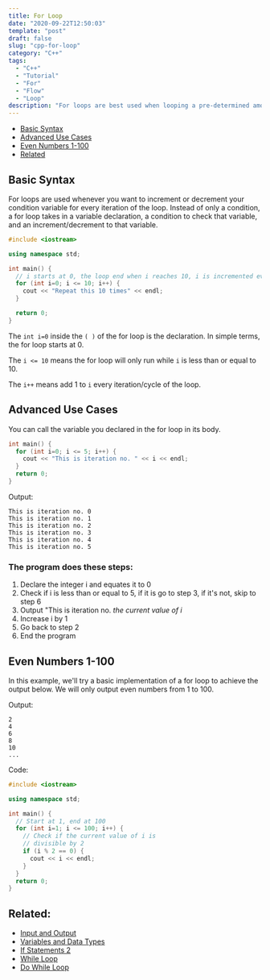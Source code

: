 ```yaml
---
title: For Loop
date: "2020-09-22T12:50:03"
template: "post"
draft: false 
slug: "cpp-for-loop"
category: "C++"
tags:
  - "C++"
  - "Tutorial"
  - "For"
  - "Flow"
  - "Loop"
description: "For loops are best used when looping a pre-determined amount of times or until a condition is met through iteration. Syntax: for (declaration; condition; increment) { code }"
---
```


- [Basic Syntax](#basic-syntax)
- [Advanced Use Cases](#advanced-use-cases)
- [Even Numbers 1-100](#even-numbers-1-100)
- [Related](#related)

## Basic Syntax

For loops are used whenever you want to increment or decrement your condition variable for every iteration of the loop. Instead of only a condition, a for loop takes in a variable declaration, a condition to check that variable, and an increment/decrement to that variable.

```cpp
#include <iostream>

using namespace std;

int main() {
  // i starts at 0, the loop end when i reaches 10, i is incremented every iteration
  for (int i=0; i <= 10; i++) {
    cout << "Repeat this 10 times" << endl;
  }

  return 0;
}
```

The `int i=0` inside the `( )` of the for loop is the declaration. In simple terms, the for loop starts at 0.

The `i <= 10` means the for loop will only run while `i` is less than or equal to 10.

The `i++` means add 1 to `i` every iteration/cycle of the loop.

## Advanced Use Cases

You can call the variable you declared in the for loop in its body.

```cpp
int main() {
  for (int i=0; i <= 5; i++) {
    cout << "This is iteration no. " << i << endl;
  }
  return 0;
}
```

Output:

```
This is iteration no. 0
This is iteration no. 1
This is iteration no. 2
This is iteration no. 3
This is iteration no. 4
This is iteration no. 5
```

### The program does these steps:

1. Declare the integer i and equates it to 0
2. Check if i is less than or equal to 5, if it is go to step 3, if it's not, skip to step 6
3. Output "This is iteration no. *the current value of i*
4. Increase i by 1
5. Go back to step 2
6. End the program

## Even Numbers 1-100

In this example, we'll try a basic implementation of a for loop to achieve the output below. We will only output even numbers from 1 to 100.

Output:

```
2
4
6
8
10
...
```

Code:

```cpp
#include <iostream>

using namespace std;

int main() {
  // Start at 1, end at 100
  for (int i=1; i <= 100; i++) {
    // Check if the current value of i is
    // divisible by 2
    if (i % 2 == 0) {
      cout << i << endl;
    }
  }
  return 0;
}
```

## Related:

- [Input and Output](/posts/cpp-input-output)
- [Variables and Data Types](/posts/cpp-variables)
- [If Statements 2](/posts/cpp-if-statements-advanced)
- [While Loop](/posts/cpp-while-loop)
- [Do While Loop](/posts/cpp-do-while-loop)
